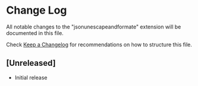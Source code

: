 # Change Log

All notable changes to the "jsonunescapeandformate" extension will be documented in this file.

Check [Keep a Changelog](http://keepachangelog.com/) for recommendations on how to structure this file.

## [Unreleased]

- Initial release